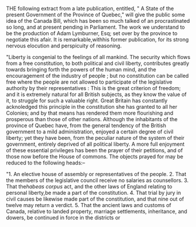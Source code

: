 THE following extract from a late publication, entitled, " A State of the present Government of the Province of Quebec," will give the public some idea of the Canada Bill, which has been so much talked of an procrastinated so long, and at present pending in Parliament. The work we understand to be the production of Adam Lymburner, Esq; set over by the province to negotiate this afair. It is remarkable,withhis former publication, for its strong nervous elocution and perspicuity of reasoning."Liberty is congenial to the feelings of all mankind. The security which flows from a free constitution, to both political and civil liberty, contributes greatly towards bringing forth the powers of the human mind, and the encouragement of the industry of people ; but no constitution can be called free where the people are not allowed to participate of the legislative authority by their representatives : This is the great criterion of freedom; and it is extremely natural for all British subjects, as they know the value of it, to struggle for such a valuable right. Great Britain has constantly acknoledged this principle in the constitution she has granted to all her Colonies; and by that means has rendered them more flourishing and prosperous than those of other nations. Although the inhabitants of the province of Quebec have, from the general tendency of the British government to a mild administration, enjoyed a certain degree of civil liberty; yet they have been, from the peculiar nature of the system of their government, entirely deprived of all political liberty. A more full enjoyment of these essential privileges has been the prayer of their petitions, and of those now before the House of commons. The objects prayed for may be reduced to the following heads:–"1. An elective house of assembly or representatives of the people. 2. That the members of the legislative council receive no salaries as counsellors. 3. That the*habeas corpus* act, and the other laws of England relating to personal liberty,be made a part of the constitution. 4. That trial by jury in civil causes be likewise made part of the constitution, and that nine out of twelve may return a verdict. 5. That the ancient laws and customs of Canada, relative to landed property, marriage settlements, inheritance, and dowers, be continued in force in the districts or